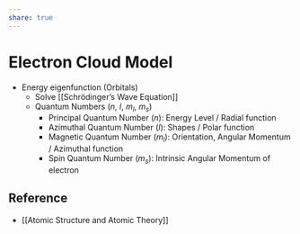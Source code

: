 ```yaml
---
share: true
---
```

# Electron Cloud Model

- Energy eigenfunction (Orbitals)
	- Solve [[Schrödinger’s Wave Equation]]
	- Quantum Numbers ($n$, $l$, $m_l$, $m_s$)
		- Principal Quantum Number ($n$): Energy Level / Radial function
		- Azimuthal Quantum Number ($l$): Shapes / Polar function
		- Magnetic Quantum Number ($m_l$): Orientation, Angular Momentum / Azimuthal function
		- Spin Quantum Number ($m_s$): Intrinsic Angular Momentum of electron

## Reference

- [[Atomic Structure and Atomic Theory]]
